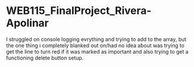 # WEB115_FinalProject_Rivera-Apolinar
I struggled on console logging evrything and trying to add to the array, but the one thing i completely blanked out on/had no idea about was trying to get the line to turn red if it was marked as important and also trying to get a functioning delete button setup.